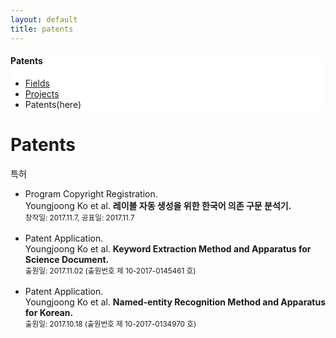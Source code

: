 ```yaml
---
layout: default
title: patents
---
```

 <div class="linklink" style = "background-color:#ffffff;border-radius:0 15px;align:right">
	<h4>Patents</h4>
          <ul class="posts-list">
            <li class="post-link">
                <a class="post-title" href="https://youngjoongko.github.io/Research/Fields/">Fields</a>
            </li>
            <li class="post-link">
                <a class="post-title" href="https://youngjoongko.github.io/Research/patents/">Projects</a>
            </li>
            <li>Patents(here)
            </li>
          </ul>
  </div>


<div class="post">
  <h1 class="pageTitle">Patents</h1>	
  <p class="meta">특허</p>
</div>
  <ul>
	<li>
		Program Copyright Registration.<br>
		Youngjoong Ko et al. <b>레이블 자동 생성을 위한 한국어 의존 구문 분석기.</b> <br>
		<small>창작일: 2017.11.7, 공표일: 2017.11.7</small>
	</li>
	<br>
	<li>
		Patent Application.<br>
		Youngjoong Ko et al. <b>Keyword Extraction Method and Apparatus for Science Document.</b> <br>
		<small>출원일: 2017.11.02 (출원번호 제 10-2017-0145461 호)</small>
	</li>
	<br>
	<li>
		Patent Application.<br>
		Youngjoong Ko et al. <b>Named-entity Recognition Method and Apparatus for Korean.</b> <br>
		<small>출원일: 2017.10.18 (출원번호 제 10-2017-0134970 호)</small>
	</li>
  </ul>

